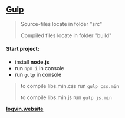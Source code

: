 ## **[Gulp](https://gulpjs.com/)** 

> Source-files locate in folder "src"
>
> Сompiled files locate in folder "build"

#### Start project:

- install **node.js**
- run ```npm i``` in console
- run ```gulp``` in console

> to compile libs.min.css run ```gulp css.min``` 
>
> to compile libs.min.js run ```gulp js.min``` 

**[logvin.website](http://logvin.website/)** 